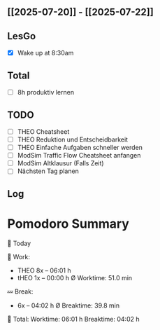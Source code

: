 ## [[2025-07-20]] - [[2025-07-22]]
## LesGo
- [x] Wake up at 8:30am
## Total
- [ ] 8h produktiv lernen 
## TODO
- [ ] THEO Cheatsheet
- [ ] THEO Reduktion und Entscheidbarkeit
- [ ] THEO Einfache Aufgaben schneller werden
- [ ] ModSim Traffic Flow Cheatsheet anfangen
- [ ] ModSim Altklausur (Falls Zeit)
- [ ] Nächsten Tag planen

## Log

# Pomodoro Summary

📅 Today

🍅 Work:
- THEO        8x – 06:01 h
- tHEO        1x – 00:00 h
Ø Worktime: 51.0 min

💤 Break:
- 6x – 04:02 h
Ø Breaktime: 39.8 min

🧠 Total:
Worktime:  06:01 h
Breaktime: 04:02 h

